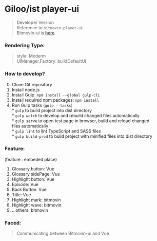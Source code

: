 # Giloo/ist player-ui
> Developer Version  
> Reference to ``bitmovin-player-ui``  
> Bitmovin-ui is [here](https://github.com/bitmovin/bitmovin-player-ui).  

### Rendering Type: 
> style: Moderm  
> UIManager.Factory: buildDefaultUI  

### How to develop?
  0. Clone Git repository  
  1. Install node.js  
  2. Install Gulp: ``npm install --global gulp-cli``  
  3. Install required npm packages: ``npm install``  
  4. Run Gulp tasks (``gulp --tasks``)  
    * ``gulp`` to build project into dist directory  
    * ``gulp watch`` to develop and rebuild changed files automatically  
    * ``gulp serve`` to open test page in browser, build and reload changed files automatically  
    * ``gulp lint`` to lint TypeScript and SASS files  
    * ``gulp build-prod`` to build project with minified files into dist directory  


### Feature:
  (feature : embeded place)
  1. Glossary button: Vue
  2. Glossary sidePage: Vue
  3. Highlight button: Vue
  4. Episode: Vue
  5. Back Button: Vue
  6. Title: Vue
  7. Highlight mark: bitmovin
  8. Highlight wave: bitmovin
  9. ...others: bitmovin


### Faced:
> Communicating between Bitmovin-ui and Vue